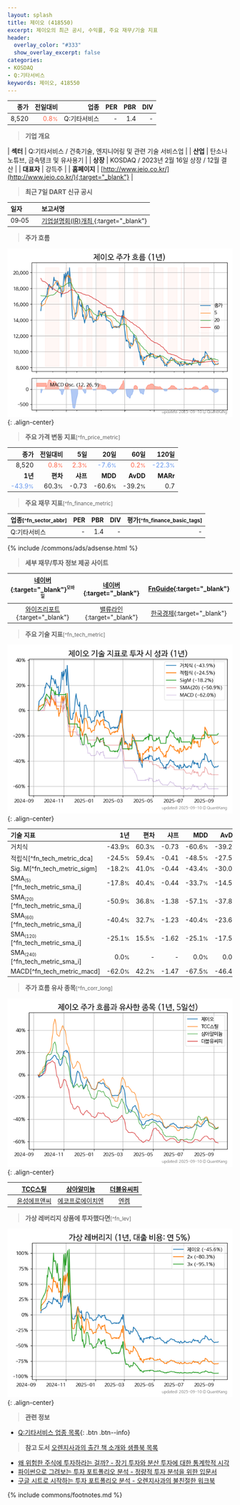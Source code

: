 ```yaml
---
layout: splash
title: 제이오 (418550)
excerpt: 제이오의 최근 공시, 수익률, 주요 재무/기술 지표
header:
  overlay_color: "#333"
  show_overlay_excerpt: false
categories:
- KOSDAQ
- Q:기타서비스
keywords: 제이오, 418550
---
```


| **종가** | **전일대비** | **업종** | **PER** | **PBR** | **DIV** |
| -------: | -----------: | -------: | ------: | ------: | ------: |
| 8,520 | <span style="color: tomato">0.8<small>%</small></span> | Q:기타서비스 | - | 1.4 | - |

<!-- more -->


> **기업 개요**<a id="company"></a>

| <span style="white-space:nowrap;">**섹터**</span> | Q:기타서비스 / 건축기술, 엔지니어링 및 관련 기술 서비스업 |
| <span style="white-space:nowrap;">**산업**</span> | 탄소나노튜브, 금속탱크 및 유사용기 |
| <span style="white-space:nowrap;">**상장**</span> | KOSDAQ / 2023년 2월 16일 상장 / 12월 결산 |
| <span style="white-space:nowrap;">**대표자**</span> | 강득주 |
| <span style="white-space:nowrap;">**홈페이지**</span> | [http://www.jeio.co.kr/](http://www.jeio.co.kr/){:target="_blank"} |


> **최근 7일 DART 신규 공시**<a id="dart"></a>

| **일자** |      | **보고서명** |
| :------- | :--- | :----------- |
| 09&#x2011;05 | | [기업설명회(IR)개최              ](https://dart.fss.or.kr/dsaf001/main.do?rcpNo=20250905900073){:target="_blank"} |


> **주가 흐름**<a id="price"></a>

![418550](/stock/images/418550.png){: .align-center}


> **주요 가격 변동 지표**<small>[^fn_price_metric]</small>

| **종가** | **전일대비** | **5일** | **20일** | **60일** | **120일** |
| -------: | -----------: | ------: | -------: | -------: | --------: |
| 8,520 | <span style="color: tomato">0.8<small>%</small></span> | <span style="color: tomato">2.3<small>%</small></span> | <span style="color: cornflowerblue">-7.6<small>%</small></span> | <span style="color: tomato">0.2<small>%</small></span> | <span style="color: cornflowerblue">-22.3<small>%</small></span> |
| **1년** | **편차** | **샤프** | **MDD** | **AvDD** | **MARr** |
| <span style="color: cornflowerblue">-43.9<small>%</small></span> | 60.3<small>%</small> | -0.73 | -60.6<small>%</small> | -39.2<small>%</small> | 0.7 |


> **주요 재무 지표**<small>[^fn_finance_metric]</small>

| **업종**<small>[^fn_sector_abbr]</small> | **PER** | **PBR** | **DIV** | **평가**<small>[^fn_finance_basic_tags]</small> |
| :--------------------------------------- | ------: | ------: | ------: | ----------------------------------------------: |
| Q:기타서비스 | - | 1.4 | - | - |



{% include /commons/ads/adsense.html %}

> **세부 재무/투자 정보 제공 사이트**

| [네이버](https://m.stock.naver.com/domestic/stock/418550/finance/summary){:target="_blank"}<sup><small>모바일</small></sup> | [네이버](https://finance.naver.com/item/coinfo.naver?code=418550){:target="_blank"} | [FnGuide](https://comp.fnguide.com/SVO2/ASP/SVD_Invest.asp?gicode=A418550&MenuYn=Y){:target="_blank"} |
| :---: | :---: | :---: |
| [와이즈리포트](https://comp.wisereport.co.kr/company/c1040001.aspx?cmp_cd=418550){:target="_blank"} | [밸류라인](https://www.valueline.co.kr/finance/summary/418550){:target="_blank"} | [한국경제](https://markets.hankyung.com/stock/418550/financial-summary){:target="_blank"} |


> **주요 기술 지표**<small>[^fn_tech_metric]</small>


![418550](/stock/images/418550_tech.png){: .align-center}

| **기술 지표** | **1년** | **편차** | **샤프** | **MDD** | **AvDD** |
| :------------ | ------: | -----------: | -------: | ------: | -------: |
| 거치식 | -43.9<small>%</small> | 60.3<small>%</small> | -0.73 | -60.6<small>%</small> | -39.2<small>%</small> |
| 적립식[^fn_tech_metric_dca] | -24.5<small>%</small> | 59.4<small>%</small> | -0.41 | -48.5<small>%</small> | -27.5<small>%</small> |
| Sig. M[^fn_tech_metric_sigm] | -18.2<small>%</small> | 41.0<small>%</small> | -0.44 | -43.4<small>%</small> | -30.0<small>%</small> |
| SMA<small><sub>(5)</sub></small>[^fn_tech_metric_sma_i] | -17.8<small>%</small> | 40.4<small>%</small> | -0.44 | -33.7<small>%</small> | -14.5<small>%</small> |
| SMA<small><sub>(20)</sub></small>[^fn_tech_metric_sma_i] | -50.9<small>%</small> | 36.8<small>%</small> | -1.38 | -57.1<small>%</small> | -37.8<small>%</small> |
| SMA<small><sub>(60)</sub></small>[^fn_tech_metric_sma_i] | -40.4<small>%</small> | 32.7<small>%</small> | -1.23 | -40.4<small>%</small> | -23.6<small>%</small> |
| SMA<small><sub>(120)</sub></small>[^fn_tech_metric_sma_i] | -25.1<small>%</small> | 15.5<small>%</small> | -1.62 | -25.1<small>%</small> | -17.5<small>%</small> |
| SMA<small><sub>(240)</sub></small>[^fn_tech_metric_sma_i] | 0.0<small>%</small> | - | - | 0.0<small>%</small> | 0.0<small>%</small> |
| MACD[^fn_tech_metric_macd] | -62.0<small>%</small> | 42.2<small>%</small> | -1.47 | -67.5<small>%</small> | -46.4<small>%</small> |


> **주가 흐름 유사 종목**<a id="corr"></a><small>[^fn_corr_long]</small>

![418550](/stock/images/418550_corr.png){: .align-center}

|       | [TCC스틸](/002710/) | [삼아알미늄](/006110/) | [더블유씨피](/393890/) |
| :---: | :------------------------------------: | :------------------------------------: | :------------------------------------: |
|       | [윤성에프앤씨](/372170/) | [에코프로에이치엔](/383310/) | [엔켐](/348370/) |


> **가상 레버리지 상품에 투자했다면**<a id="2x"></a><small>[^fn_lev]</small>

![418550](/stock/images/418550_2x.png){: .align-center}


> **관련 정보**

- [Q:기타서비스 업종 목록](/stats/sector/kosdaq_업종_기타서비스_종목/){: .btn .btn--info}

> **참고 도서** [오렌지사과의 출간 책 소개와 샘플북 목록](https://kongdori.tistory.com/691)

- [왜 위험한 주식에 투자하라는 걸까? - 장기 투자와 분산 투자에 대한 통계학적 시각](https://kongdori.tistory.com/421)
- [파이썬으로 그려보는 투자 포트폴리오 분석  - 정량적 투자 분석을 위한 입문서](https://kongdori.tistory.com/643)
- [구글 시트로 시작하는 투자 포트폴리오 분석 - 오렌지사과의 불친절한 워크북](https://kongdori.tistory.com/449)


{% include commons/footnotes.md %}